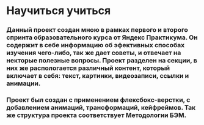 # Научиться учиться
### Данный проект создан мною в рамках первого и второго спринта образовательного курса от Яндекс Практикума. Он содержит в себе информацию об эфективных способах изучения чего-либо, так же дает советы, и отвечает на некторые полезные вопросы. Проект разделен на секции, в них же распологается различный контент, который включает в себя: текст, картинки, видеозаписи, ссылки и анимации.
### Проект был создан с применением флексбокс-верстки, с добавлением анимаций, трансформаций, кейфреймов. Так же структура проекта соответствует Методологии БЭМ.

